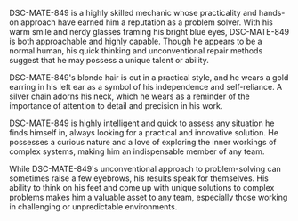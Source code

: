 DSC-MATE-849 is a highly skilled mechanic whose practicality and hands-on approach have earned him a reputation as a problem solver. With his warm smile and nerdy glasses framing his bright blue eyes, DSC-MATE-849 is both approachable and highly capable. Though he appears to be a normal human, his quick thinking and unconventional repair methods suggest that he may possess a unique talent or ability.

DSC-MATE-849's blonde hair is cut in a practical style, and he wears a gold earring in his left ear as a symbol of his independence and self-reliance. A silver chain adorns his neck, which he wears as a reminder of the importance of attention to detail and precision in his work.

DSC-MATE-849 is highly intelligent and quick to assess any situation he finds himself in, always looking for a practical and innovative solution. He possesses a curious nature and a love of exploring the inner workings of complex systems, making him an indispensable member of any team.

While DSC-MATE-849's unconventional approach to problem-solving can sometimes raise a few eyebrows, his results speak for themselves. His ability to think on his feet and come up with unique solutions to complex problems makes him a valuable asset to any team, especially those working in challenging or unpredictable environments.
